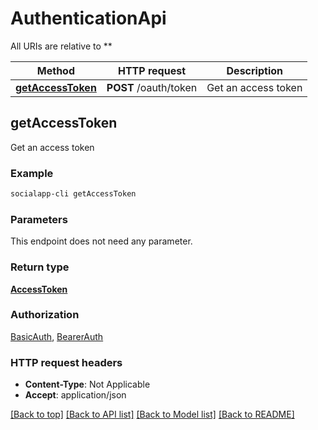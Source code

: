 # AuthenticationApi

All URIs are relative to **

Method | HTTP request | Description
------------- | ------------- | -------------
[**getAccessToken**](AuthenticationApi.md#getAccessToken) | **POST** /oauth/token | Get an access token



## getAccessToken

Get an access token

### Example

```bash
socialapp-cli getAccessToken
```

### Parameters

This endpoint does not need any parameter.

### Return type

[**AccessToken**](AccessToken.md)

### Authorization

[BasicAuth](../README.md#BasicAuth), [BearerAuth](../README.md#BearerAuth)

### HTTP request headers

- **Content-Type**: Not Applicable
- **Accept**: application/json

[[Back to top]](#) [[Back to API list]](../README.md#documentation-for-api-endpoints) [[Back to Model list]](../README.md#documentation-for-models) [[Back to README]](../README.md)

